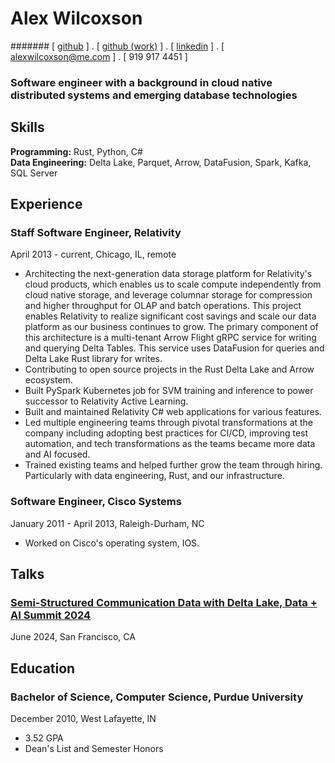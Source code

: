 # Alex Wilcoxson

####### [ [github](https://github.com/alexwilcoxson) ] . [ [github (work)](https://github.com/alexwilcoxson-rel) ] . [ [linkedin](https://linkedin.com/in/alexwilcoxson) ] . [ [alexwilcoxson@me.com](mailto:alexwilcoxson@me.com) ] . [ 919 917 4451 ]

### Software engineer with a background in cloud native distributed systems and emerging database technologies

## Skills

**Programming:** Rust, Python, C#  
**Data Engineering:** Delta Lake, Parquet, Arrow, DataFusion, Spark, Kafka, SQL Server  

## Experience

### Staff Software Engineer, Relativity
April 2013 - current, Chicago, IL, remote

- Architecting the next-generation data storage platform for Relativity's cloud products, which enables us to scale compute independently from cloud native storage, and leverage columnar storage for compression and higher throughput for OLAP and batch operations. This project enables Relativity to realize significant cost savings and scale our data platform as our business continues to grow. The primary component of this architecture is a multi-tenant Arrow Flight gRPC service for writing and querying Delta Tables. This service uses DataFusion for queries and Delta Lake Rust library for writes.
- Contributing to open source projects in the Rust Delta Lake and Arrow ecosystem.
- Built PySpark Kubernetes job for SVM training and inference to power successor to Relativity Active Learning.
- Built and maintained Relativity C# web applications for various features.
- Led multiple engineering teams through pivotal transformations at the company including adopting best practices for CI/CD, improving test automation, and tech transformations as the teams became more data and AI focused.
- Trained existing teams and helped further grow the team through hiring. Particularly with data engineering, Rust, and our infrastructure.

### Software Engineer, Cisco Systems
January 2011 - April 2013, Raleigh-Durham, NC

- Worked on Cisco's operating system, IOS.

## Talks

### [Semi-Structured Communication Data with Delta Lake, Data + AI Summit 2024](https://youtu.be/cHVUO_IjZ8Y?si=eMsIUZnaxHaj3mOy)
June 2024, San Francisco, CA

## Education

### Bachelor of Science, Computer Science, Purdue University
December 2010, West Lafayette, IN

- 3.52 GPA
- Dean's List and Semester Honors
